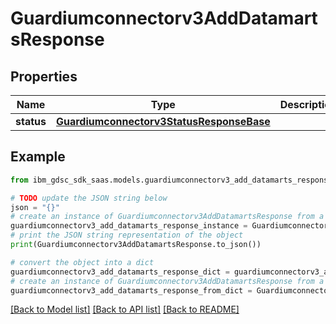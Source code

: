 # Guardiumconnectorv3AddDatamartsResponse


## Properties

Name | Type | Description | Notes
------------ | ------------- | ------------- | -------------
**status** | [**Guardiumconnectorv3StatusResponseBase**](Guardiumconnectorv3StatusResponseBase.md) |  | [optional] 

## Example

```python
from ibm_gdsc_sdk_saas.models.guardiumconnectorv3_add_datamarts_response import Guardiumconnectorv3AddDatamartsResponse

# TODO update the JSON string below
json = "{}"
# create an instance of Guardiumconnectorv3AddDatamartsResponse from a JSON string
guardiumconnectorv3_add_datamarts_response_instance = Guardiumconnectorv3AddDatamartsResponse.from_json(json)
# print the JSON string representation of the object
print(Guardiumconnectorv3AddDatamartsResponse.to_json())

# convert the object into a dict
guardiumconnectorv3_add_datamarts_response_dict = guardiumconnectorv3_add_datamarts_response_instance.to_dict()
# create an instance of Guardiumconnectorv3AddDatamartsResponse from a dict
guardiumconnectorv3_add_datamarts_response_from_dict = Guardiumconnectorv3AddDatamartsResponse.from_dict(guardiumconnectorv3_add_datamarts_response_dict)
```
[[Back to Model list]](../README.md#documentation-for-models) [[Back to API list]](../README.md#documentation-for-api-endpoints) [[Back to README]](../README.md)



